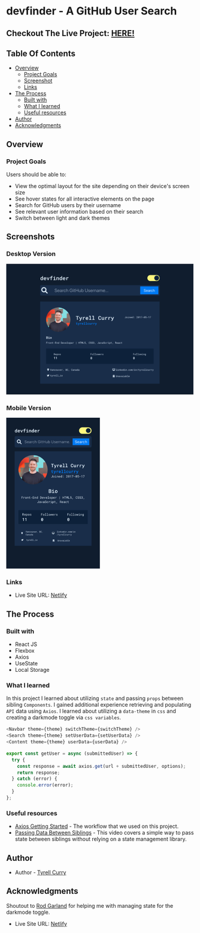 # devfinder - A GitHub User Search

## Checkout The Live Project: [HERE!](https://github-user-search-tc.netlify.app/)

## Table Of Contents

- [Overview](#overview)
  - [Project Goals](#project-goals)
  - [Screenshot](#screenshot)
  - [Links](#links)
- [The Process](#the-process)
  - [Built with](#built-with)
  - [What I learned](#what-i-learned)
  - [Useful resources](#useful-resources)
- [Author](#author)
- [Acknowledgments](#acknowledgments)

## Overview

### Project Goals

Users should be able to:

- View the optimal layout for the site depending on their device's screen size
- See hover states for all interactive elements on the page
- Search for GitHub users by their username
- See relevant user information based on their search
- Switch between light and dark themes

## Screenshots

### Desktop Version

<img src="./screenshots/desktop.png" width="500" />

### Mobile Version

<img src="./screenshots/mobile.png" width="250" />

### Links

- Live Site URL: [Netlify](https://github-user-search-tc.netlify.app/)

## The Process

### Built with

- React JS
- Flexbox
- Axios
- UseState
- Local Storage

### What I learned

In this project I learned about utilizing `state` and passing `props` between sibling `Components`. I gained additional experience retrieving and populating `API` data using `Axios`. I learned about utilizing a `data-theme` in `css` and creating a darkmode toggle via `css variables`.

```js
<Navbar theme={theme} switchTheme={switchTheme} />
<Search theme={theme} setUserData={setUserData} />
<Content theme={theme} userData={userData} />
```

```js
export const getUser = async (submittedUser) => {
  try {
    const response = await axios.get(url + submittedUser, options);
    return response;
  } catch (error) {
    console.error(error);
  }
};
```

### Useful resources

- [Axios Getting Started](https://axios-http.com/docs/intro) - The workflow that we used on this project.
- [Passing Data Between Siblings](https://www.youtube.com/watch?v=Qf68sssXPtM&t=243s) - This video covers a simple way to pass state between siblings without relying on a state management library.

## Author

- Author - [Tyrell Curry](https://tyrellcurry.io)

## Acknowledgments

Shoutout to [Rod Garland](https://github.com/zencoder24) for helping me with managing state for the darkmode toggle.

- Live Site URL: [Netlify](https://github-user-search-tc.netlify.app/)
